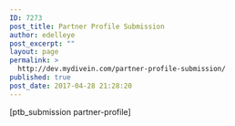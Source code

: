 ```yaml
---
ID: 7273
post_title: Partner Profile Submission
author: edelleye
post_excerpt: ""
layout: page
permalink: >
  http://dev.mydivein.com/partner-profile-submission/
published: true
post_date: 2017-04-28 21:28:20
---
```

<!--themify_builder_static--><p>[ptb_submission partner-profile]</p><!--/themify_builder_static-->